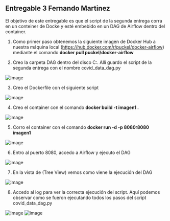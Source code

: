 ## Entregable 3 Fernando Martinez

El objetivo de este entregable es que el script de la segunda entrega corra en un conteiner de Docke y
esté embebido en un DAG de Airflow dentro del container.

1) Como primer paso obtenemos la siguiente imagen de Docker Hub a nuestra máquina local (https://hub.docker.com/r/puckel/docker-airflow) mediante el comando **docker pull puckel/docker-airflow** 

2) Creo la carpeta DAG dentro del disco C:. Allí guardo el script de la segunda entrega con el nombre covid_data_dag.py

![image](https://github.com/fero1987/Curso-DE-CoderHouse/assets/50931047/a1e31afa-3d76-4de0-9e87-e3e1b032df78)

3) Creo el Dockerfile con el siguiente script

![image](https://github.com/fero1987/Curso-DE-CoderHouse/assets/50931047/0a64e789-2cc6-4093-9413-4e9961fb3604)

4) Creo el container con el comando **docker build -t imagen1 .**

![image](https://github.com/fero1987/Curso-DE-CoderHouse/assets/50931047/d850f007-12e6-406d-a650-96a444288e42)

5) Corro el container con el comando **docker run -d -p 8080:8080 imagen1**

![image](https://github.com/fero1987/Curso-DE-CoderHouse/assets/50931047/c7a1c8b8-1eb1-457d-9b44-c7e6a1817585)

6) Entro al puerto 8080, accedo a Airflow y ejecuto el DAG
   
![image](https://github.com/fero1987/Curso-DE-CoderHouse/assets/50931047/39446052-4d3e-4b1a-8612-b2e3485fa90b)

7) En la vista de (Tree View) vemos como viene la ejecución del DAG

![image](https://github.com/fero1987/Curso-DE-CoderHouse/assets/50931047/f5883190-25a8-40e2-a45d-f94c188aa99b)

8) Accedo al log para ver la correcta ejecución del script. Aquí podemos observar como se fueron ejecutando todos los pasos del script covid_data_dag.py

![image](https://github.com/fero1987/Curso-DE-CoderHouse/assets/50931047/fea02092-6b16-4abf-a776-c5740b49318e)
![image](https://github.com/fero1987/Curso-DE-CoderHouse/assets/50931047/fdfe12e0-5ade-4b4a-80f5-e23fc5b742ca)
